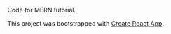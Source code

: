 Code for MERN tutorial.

This project was bootstrapped with [Create React App](https://github.com/facebook/create-react-app).
